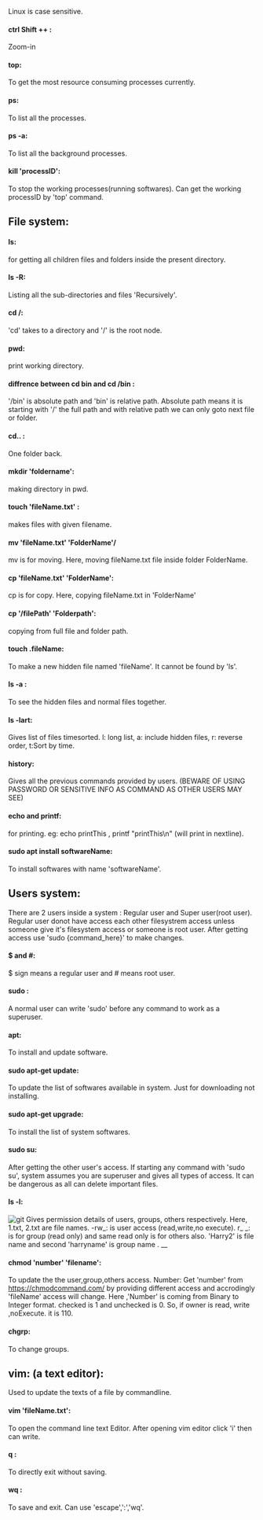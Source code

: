 Linux is case sensitive. 

#### ctrl Shift ++ : 
Zoom-in
#### top: 
To get the most resource consuming processes currently.
#### ps: 
To list all the processes.
#### ps -a: 
To list all the background processes. 
#### kill 'processID': 
To stop the working processes(running softwares). Can get the working processID by 'top' command.




## File system: 

#### ls: 
for getting all children files and folders inside the present directory. 
#### ls -R: 
Listing all the sub-directories and files 'Recursively'. 
#### cd /:
'cd' takes to a directory and '/' is the root node. 
#### pwd: 
print working directory. 
#### diffrence between cd bin and cd /bin :
'/bin' is absolute path and 'bin' is relative path. Absolute path means it is starting with '/' the full path and with relative path we can only goto next file or folder.
#### cd.. : 
One folder back. 
#### mkdir 'foldername': 
making directory in pwd.
#### touch 'fileName.txt' : 
makes files with given filename.
#### mv 'fileName.txt' 'FolderName'/
mv is for moving. Here, moving fileName.txt file inside folder FolderName. 
#### cp 'fileName.txt' 'FolderName':
cp is for copy. Here, copying fileName.txt in 'FolderName' 
#### cp '/filePath' 'Folderpath': 
copying from full file and folder path.
#### touch .fileName:
To make a new hidden file named 'fileName'. It cannot be found by 'ls'.
#### ls -a : 
To see the hidden files and normal files together.
#### ls -lart: 
Gives list of files timesorted. l: long list, a: include hidden files, r: reverse order, t:Sort by time. 
#### history: 
Gives all the previous commands provided by users.  (BEWARE OF USING PASSWORD OR SENSITIVE INFO AS COMMAND AS OTHER USERS MAY SEE)
#### echo and printf: 
for printing. eg: echo printThis   ,    printf "printThis\n" (will print in nextline).
#### sudo apt install softwareName: 
To install softwares with name 'softwareName'. 

## Users system: 

There are 2 users inside a system : Regular user and Super user(root user).
Regular user donot have access each other filesystrem access unless someone give it's filesystem access or someone is root user. 
After getting access use 'sudo {command_here}' to make changes. 
#### $ and #: 
$ sign means a regular user and # means root user.
#### sudo :
A normal user can write 'sudo' before any command to work as a superuser. 
#### apt:
To install and update software. 
#### sudo apt-get update: 
To update the list of softwares available in system. Just for downloading not installing.
#### sudo apt-get upgrade:
To install the list of system softwares. 
#### sudo su: 
After getting the other user's access. If starting any command with 'sudo su', system assumes you are superuser and gives all types of access. It can be dangerous as all can delete important files.
#### ls -l:  
![git](https://github.com/adarshraj99/Linux/assets/122180050/8a3e898c-b2a5-4f0b-897d-db8f774d7b8f)
Gives permission details of users, groups, others respectively. Here, 1.txt, 2.txt are file names. -rw_: is user access (read,write,no execute). r_ _: is for group (read only) and same read only is for others also.
'Harry2' is file name and second 'harryname' is group name . __
#### chmod 'number' 'filename': 
To update the the user,group,others access. 
Number: Get 'number' from https://chmodcommand.com/ by providing different access and accrodingly 'fileName' access will change.
Here ,'Number' is coming from Binary to Integer format. checked is 1 and unchecked is 0. So, if owner is read, write ,noExecute. it is 110.
#### chgrp: 
To change groups.


## vim: (a text editor): 
Used to update the texts of a file by commandline. 

#### vim 'fileName.txt':  
To open the command line text Editor.
After opening vim editor click 'i' then can write. 
#### q :
To directly exit without saving.
#### wq : 
To save and exit. Can use 'escape',':','wq'.
#### 
